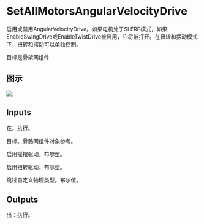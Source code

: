 # SetAllMotorsAngularVelocityDrive

启用或禁用AngularVelocityDrive。如果电机处于SLERP模式，如果EnableSwingDrive或EnableTwistDrive被启用，它将被打开。在扭转和摆动模式下，扭转和摆动可以单独控制。

目标是骨架网组件

## 图示

![]($-20221218-20282878.png)

## Inputs

在。执行。

目标。骨骼网组件对象参考。

启用摇摆驱动。布尔型。

启用扭转驱动。布尔型。

跳过自定义物理类型。布尔值。  

## Outputs

出：执行。
